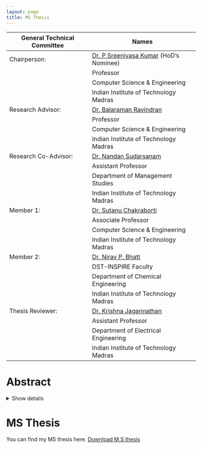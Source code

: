 ```yaml
---
layout: page
title: MS Thesis
---
```


|General Technical Committee| Names|
|--------------|-------------|
|Chairperson: |[Dr. P Sreenivasa Kumar](https://www.cse.iitm.ac.in/~psk/) (HoD’s Nominee)
||Professor|
||Computer Science & Engineering|
||Indian Institute of Technology Madras|
|Research Advisor: |[Dr. Balaraman Ravindran](https://www.cse.iitm.ac.in/~ravi/)|
||Professor|
||Computer Science & Engineering|
||Indian Institute of Technology Madras|
|Research Co-Advisor: |[Dr. Nandan Sudarsanam](https://doms.iitm.ac.in/index.php/nandan-s)|
||Assistant Professor|
||Department of Management Studies|
||Indian Institute of Technology Madras|
|Member 1: |[Dr. Sutanu Chakraborti](http://www.cse.iitm.ac.in/~sutanuc/)|
||Associate Professor|
||Computer Science & Engineering|
||Indian Institute of Technology Madras|
|Member 2: |[Dr. Nirav P. Bhatt](http://web.iitm.ac.in/ibse/team/Nirav-Bhatt.html)|
||DST-INSPIRE Faculty|
||Department of Chemical Engineering|
||Indian Institute of Technology Madras|
|Thesis Reviewer: |[Dr. Krishna Jagannathan](http://www.ee.iitm.ac.in/~krishnaj/)|
||Assistant Professor|
||Department of Electrical Engineering|
||Indian Institute of Technology Madras|



# Abstract

  <details>
        <summary>
          Show details
        </summary>
          KEYWORDS: Reinforcement Learning, Stochastic Bandits, UCB, UCBV, EU- CBV, Thresholding Bandits, APT, AugUCB

          <p>This thesis studies the following topics in the area of Reinforcement Learning: classic Multi-armed bandits in stationary distribution with the goal of cumulative regret mini- mization using variance estimates and Thresholding bandits in pure exploration fixed- budget setting with the goal of instantaneous regret minimization also using variance estimates. The common underlying theme is the study of bandit theory and its applica- tion in various types of environments. In the first part of the thesis, we study the classic multi-armed bandit problem with a stationary distribution, one of the first settings stud- ied by the bandit community and which successively gave rise to several new directions in bandit theory. We propose a novel algorithm in this setting and compare both theoret- ically and empirically its performance against the available algorithms. Our proposed algorithm termed as Efficient-UCB-Variance (EUCBV) is the first arm-elimination al- gorithm which uses variance estimation to eliminate arms as well as achieve an order optimal regret bound. Empirically, we show that EUCBV outperforms most of the state-of-the-art algorithms in the considered environments. In the next part, we study a specific type of stochastic multi-armed bandit setup called the thresholding bandit problem and discuss its usage, available state-of-the-art algorithms on this setting and our solution to this problem. We propose the Augmented-UCB (AugUCB) algorithm which again uses variance and mean estimation along with arm elimination technique to conduct exploration. We give theoretical guarantees on the expected loss of our algo- rithm and also analyze its performance against state-of-the-art algorithms in numerical simulations in multiple synthetic environments.</p>
  </details>

# MS Thesis

You can find my MS thesis here. [Download M.S thesis](/pdf/final_thesis(A5)_Subhojyoti_CS15S300.pdf)
